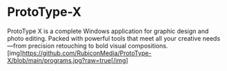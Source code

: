 # ProtoType-X
ProtoType X is a complete Windows application for graphic design and photo editing. Packed with powerful tools that meet all your creative needs—from precision retouching to bold visual compositions.
[img]https://github.com/RubiconMedia/ProtoType-X/blob/main/programs.jpg?raw=true[/img]
